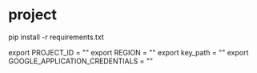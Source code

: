 # project

pip install -r requirements.txt




export PROJECT_ID = ""
export REGION = ""
export key_path = ""
export GOOGLE_APPLICATION_CREDENTIALS = ""

